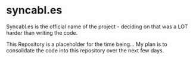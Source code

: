 syncabl.es
==========

Syncabl.es is the official name of the project - deciding on that was a LOT harder than writing the code.

This Repository is a placeholder for the time being... My plan is to  consolidate the code into this repository
over the next few days.  
